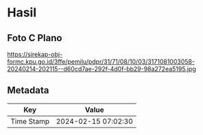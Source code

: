 # Hasil

## Foto C Plano

https://sirekap-obj-formc.kpu.go.id/3ffe/pemilu/pdpr/31/71/08/10/03/3171081003058-20240214-202115--d60cd7ae-292f-4d0f-bb29-98a272ea5195.jpg


## Metadata

| Key        | Value               |
| ---------- | ------------------- |
| Time Stamp | 2024-02-15 07:02:30 |



